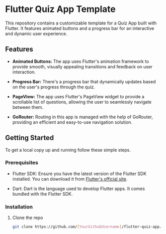 # Flutter Quiz App Template

This repository contains a customizable template for a Quiz App built with Flutter. It features animated buttons and a progress bar for an interactive and dynamic user experience.

## Features

- **Animated Buttons:** The app uses Flutter's animation framework to provide smooth, visually appealing transitions and feedback on user interaction.

- **Progress Bar:** There's a progress bar that dynamically updates based on the user's progress through the quiz. 

- **PageView:** The app uses Flutter's PageView widget to provide a scrollable list of questions, allowing the user to seamlessly navigate between them.

- **GoRouter:** Routing in this app is managed with the help of GoRouter, providing an efficient and easy-to-use navigation solution.

## Getting Started

To get a local copy up and running follow these simple steps.

### Prerequisites

- Flutter SDK: Ensure you have the latest version of the Flutter SDK installed. You can download it from [Flutter's official site](https://flutter.dev/docs/get-started/install).

- Dart: Dart is the language used to develop Flutter apps. It comes bundled with the Flutter SDK.

### Installation

1. Clone the repo
   ```sh
   git clone https://github.com/[YourGithubUsername]/flutter-quiz-app.git
